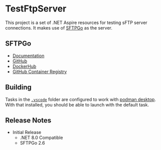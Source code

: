 # TestFtpServer

This project is a set of .NET Aspire resources for testing sFTP server connections. It makes use of [SFTPGo](https://sftpgo.com/) as the server.

## SFTPGo

- [Documentation](https://docs.sftpgo.com/latest/)
- [GitHub](https://github.com/drakkan/sftpgo)
- [DockerHub](https://hub.docker.com/r/drakkan/sftpgo)
- [GitHub Container Registry](https://github.com/drakkan/sftpgo/pkgs/container/sftpgo)

## Building

Tasks in the [`.vscode`](.vscode/) folder are configured to work with [podman desktop](https://podman-desktop.io/).
With that installed, you should be able to launch with the default task.

## Release Notes

- Initial Release
  - .NET 8.0 Compatible
  - SFTPGo 2.6
